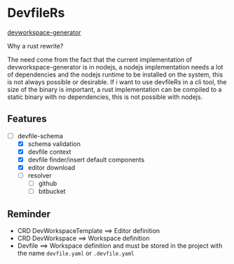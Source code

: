 # DevfileRs

[devworkspace-generator](https://github.com/devfile/devworkspace-generator/tree/main)

Why a rust rewrite?

The need come from the fact that the current implementation of devworkspace-generator is in nodejs, a nodejs implementation needs a lot of dependencies and the nodejs runtime to be installed on the system, this is not always possible or desirable. If i want to use devfileRs in a cli tool, the size of the binary is important, a rust implementation can be compiled to a static binary with no dependencies, this is not possible with nodejs.

## Features

- [ ] devfile-schema
  - [x] schema validation
  - [x] devfile context
  - [x] devfile finder/insert default components
  - [x] editor download
  - [ ] resolver
    - [ ] github
    - [ ] bitbucket

## Reminder

- CRD DevWorkspaceTemplate ==> Editor definition
- CRD DevWorkspace ==> Workspace definition
- Devfile ==> Workspace definition and must be stored in the project with the name `devfile.yaml` or `.devfile.yaml`
